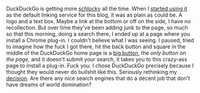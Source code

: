 DuckDuckGo is getting more <a href="https://www.thefreedictionary.com/schlocky">schlocky</a> all the time. When I <a href="http://scripting.com/2017/06/06.html#a080649">started using it</a> as the default linking service for this blog, it was as plain as could be. A logo and a text box. Maybe a link at the bottom or off on the side, I have no recollection. But over time they've been adding junk to the page, so much so that this morning, doing a search there, I ended up at a page where you install a Chrome plug-in. I couldn't believe what I was seeing. I paused, tried to imagine how the fuck I got there, hit the back button and square in the middle of the DuckDuckGo home page is a <a href="http://scripting.com/images/2020/07/15/duckduckgoButton.png">big button</a>, the <i>only button on the page,</i> and it doesn't submit your search, it takes you to this crazy-ass page to install a plug-in. Fuck you. I chose DuckDuckGo precisely because I thought they would never do bullshit like this. Seriously rethinking my <a href="http://scripting.com/2017/06/06.html#a080649">decision</a>. Are there any nice search engines that do a decent job that don't have dreams of world domination? 
